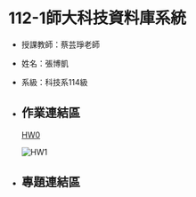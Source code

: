 # 112-1師大科技資料庫系統
* 授課教師：蔡芸琤老師  
* 姓名：張博凱  
* 系級：科技系114級  
* ## 作業連結區
    [HW0](https://youtu.be/Phr7a4e4zPg)
    
    ![HW1](https://github.com/allen20021005/DB/blob/main/erd.draw.io.png?raw=true)
* ## 專題連結區
